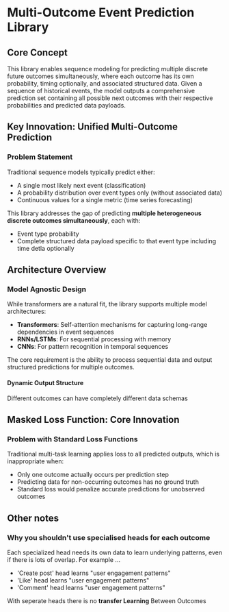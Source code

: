 # Multi-Outcome Event Prediction Library

## Core Concept

This library enables sequence modeling for predicting multiple discrete future outcomes simultaneously, where each outcome has its own probability, timing optionally, and associated structured data. Given a sequence of historical events, the model outputs a comprehensive prediction set containing all possible next outcomes with their respective probabilities and predicted data payloads.

## Key Innovation: Unified Multi-Outcome Prediction

### Problem Statement
Traditional sequence models typically predict either:
- A single most likely next event (classification)
- A probability distribution over event types only (without associated data)
- Continuous values for a single metric (time series forecasting)

This library addresses the gap of predicting **multiple heterogeneous discrete outcomes simultaneously**, each with:
- Event type probability
- Complete structured data payload specific to that event type including time detla optionally


## Architecture Overview

### Model Agnostic Design
While transformers are a natural fit, the library supports multiple model architectures:
- **Transformers**: Self-attention mechanisms for capturing long-range dependencies in event sequences
- **RNNs/LSTMs**: For sequential processing with memory
- **CNNs**: For pattern recognition in temporal sequences

The core requirement is the ability to process sequential data and output structured predictions for multiple outcomes.

#### Dynamic Output Structure
Different outcomes can have completely different data schemas


## Masked Loss Function: Core Innovation

### Problem with Standard Loss Functions
Traditional multi-task learning applies loss to all predicted outputs, which is inappropriate when:
- Only one outcome actually occurs per prediction step
- Predicting data for non-occurring outcomes has no ground truth
- Standard loss would penalize accurate predictions for unobserved outcomes


## Other notes

### Why you shouldn't use specialised heads for each outcome

Each specialized head needs its own data to learn underlying patterns, even if there is lots of overlap. For example ... 
- 'Create post' head learns "user engagement patterns" 
- 'Like' head learns "user engagement patterns"
- 'Comment' head learns "user engagement patterns"

With seperate heads there is no **transfer Learning** Between Outcomes
